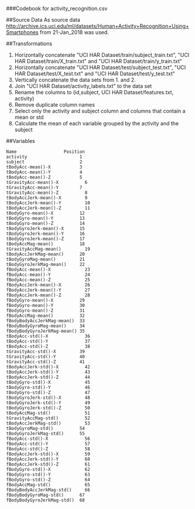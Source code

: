 ###Codebook for activity_recognition.csv

##Source Data
As source data http://archive.ics.uci.edu/ml/datasets/Human+Activity+Recognition+Using+Smartphones 
from 21-Jan_2018 was used.

##Transformations
1. Horizontally concatenate "UCI HAR Dataset/train/subject_train.txt", "UCI HAR Dataset/train/X_train.txt" and "UCI HAR Dataset/train/y_train.txt"
2. Horizontally concatenate "UCI HAR Dataset/test/subject_test.txt", "UCI HAR Dataset/test/X_test.txt" and "UCI HAR Dataset/test/y_test.txt"
3. Vertically concatenate the data sets from 1. and 2.
4. Join "UCI HAR Dataset/activity_labels.txt" to the data set
5. Rename the columns to (id,subject, UCI HAR Dataset/features.txt, activity)
6. Remove duplicate column names
7. Select only the activity and subject column and columns that contain a mean or std
8. Calculate the mean of each variable grouped by the activity and the subject

##Variables
```
Name                  Position
activity                    1
subject                     2
tBodyAcc-mean()-X           3
tBodyAcc-mean()-Y           4
tBodyAcc-mean()-Z           5
tGravityAcc-mean()-X	      6
tGravityAcc-mean()-Y        7	
tGravityAcc-mean()-Z	      8
tBodyAccJerk-mean()-X	      9
tBodyAccJerk-mean()-Y	      10
tBodyAccJerk-mean()-Z	      11
tBodyGyro-mean()-X	        12
tBodyGyro-mean()-Y	        13
tBodyGyro-mean()-Z	        14
tBodyGyroJerk-mean()-X	    15
tBodyGyroJerk-mean()-Y	    16
tBodyGyroJerk-mean()-Z	    17
tBodyAccMag-mean()	        18
tGravityAccMag-mean()	      19
tBodyAccJerkMag-mean()	    20
tBodyGyroMag-mean()         21
tBodyGyroJerkMag-mean()	    22
fBodyAcc-mean()-X	          23
fBodyAcc-mean()-Y	          24
fBodyAcc-mean()-Z	          25
fBodyAccJerk-mean()-X	      26
fBodyAccJerk-mean()-Y	      27
fBodyAccJerk-mean()-Z	      28
fBodyGyro-mean()-X	        29
fBodyGyro-mean()-Y	        30
fBodyGyro-mean()-Z	        31
fBodyAccMag-mean()	        32
fBodyBodyAccJerkMag-mean()  33	
fBodyBodyGyroMag-mean()	    34
fBodyBodyGyroJerkMag-mean()	35
tBodyAcc-std()-X	          36
tBodyAcc-std()-Y	          37
tBodyAcc-std()-Z	          38
tGravityAcc-std()-X	        39
tGravityAcc-std()-Y	        40
tGravityAcc-std()-Z	        41
tBodyAccJerk-std()-X	      42
tBodyAccJerk-std()-Y	      43
tBodyAccJerk-std()-Z	      44
tBodyGyro-std()-X	          45
tBodyGyro-std()-Y	          46
tBodyGyro-std()-Z	          47
tBodyGyroJerk-std()-X	      48
tBodyGyroJerk-std()-Y	      49
tBodyGyroJerk-std()-Z	      50
tBodyAccMag-std()	          51
tGravityAccMag-std()	      52
tBodyAccJerkMag-std()	      53
tBodyGyroMag-std()	        54
tBodyGyroJerkMag-std()	    55
fBodyAcc-std()-X	          56
fBodyAcc-std()-Y	          57
fBodyAcc-std()-Z	          58
fBodyAccJerk-std()-X	      59
fBodyAccJerk-std()-Y	      60
fBodyAccJerk-std()-Z	      61
fBodyGyro-std()-X	          62
fBodyGyro-std()-Y	          63
fBodyGyro-std()-Z	          64
fBodyAccMag-std()	          65
fBodyBodyAccJerkMag-std()	  66
fBodyBodyGyroMag-std()	    67
fBodyBodyGyroJerkMag-std()  68
```